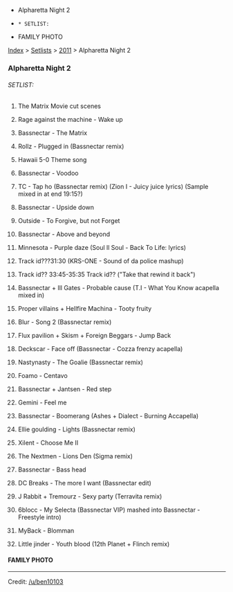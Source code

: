  * Alpharetta Night 2
  *     * SETLIST:
  * FAMILY PHOTO

[Index](https://www.reddit.com/r/bassnectar/wiki/index) >
[Setlists](https://www.reddit.com/r/bassnectar/wiki/interactive/setlists) >
[2011](https://www.reddit.com/r/bassnectar/wiki/interactive/setlists/2011) >
Alpharetta Night 2

### Alpharetta Night 2

###### SETLIST:

  1. The Matrix Movie cut scenes

  2. Rage against the machine - Wake up

  3. Bassnectar - The Matrix 

  4. Rollz - Plugged in (Bassnectar remix)

  5. Hawaii 5-0 Theme song

  6. Bassnectar - Voodoo 

  7. TC - Tap ho (Bassnectar remix) (Zion I - Juicy juice lyrics) (Sample mixed in at end 19:15?)

  8. Bassnectar - Upside down 

  9. Outside - To Forgive, but not Forget 

  10. Bassnectar - Above and beyond 

  11. Minnesota - Purple daze (Soul ll Soul - Back To Life: lyrics)

  12. Track id???31:30 (KRS-ONE - Sound of da police mashup)

  13. Track id?? 33:45-35:35 Track id?? ("Take that rewind it back")

  14. Bassnectar + Ill Gates - Probable cause (T.I - What You Know acapella mixed in)

  15. Proper villains + Hellfire Machina - Tooty fruity 

  16. Blur - Song 2 (Bassnectar remix)

  17. Flux pavilion + Skism + Foreign Beggars - Jump Back 

  18. Deckscar - Face off (Bassnectar - Cozza frenzy acapella)

  19. Nastynasty - The Goalie (Bassnectar remix)

  20. Foamo - Centavo

  21. Bassnectar + Jantsen - Red step 

  22. Gemini - Feel me

  23. Bassnectar - Boomerang (Ashes + Dialect - Burning Accapella)

  24. Ellie goulding - Lights (Bassnectar remix)

  25. Xilent - Choose Me II

  26. The Nextmen - Lions Den (Sigma remix)

  27. Bassnectar - Bass head 

  28. DC Breaks - The more I want (Bassnectar edit)

  29. J Rabbit + Tremourz - Sexy party (Terravita remix)

  30. 6blocc - My Selecta (Bassnectar VIP) mashed into Bassnectar - Freestyle intro)

  31. MyBack - Blomman

  32. Little jinder - Youth blood (12th Planet + Flinch remix)

#### FAMILY PHOTO

* * *

Credit: [/u/ben10103](/u/ben10103)

